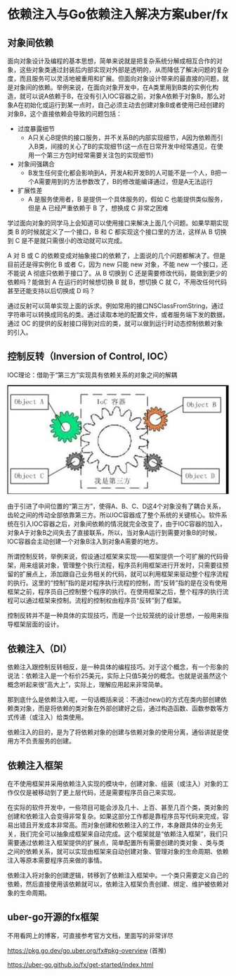 # 依赖注入与Go依赖注入解决方案uber/fx


## 对象间依赖

面向对象设计及编程的基本思想，简单来说就是把复杂系统分解成相互合作的对象，这些对象类通过封装后内部实现对外部是透明的，从而降低了解决问题的复杂度，而且服务可以灵活地被重用和扩展。但面向对象设计带来的最直接的问题，就是对象间的依赖。举例来说，在面向对象开发中，在A类里用到B类的实例化构造，就可以说A依赖于B，在没有引入IOC容器之前，对象A依赖于对象B，那么对象A在初始化或运行到某一点时，自己必须主动去创建对象B或者使用已经创建的对象B，这个直接依赖会导致的问题包括：
+ 过度暴露细节
  + A只关心B提供的接口服务，并不关系B的内部实现细节，A因为依赖而引入B类，间接的关心了B的实现细节(这一点在日常开发中经常遇见，在使用一个第三方包时经常需要关注包的实现细节)
+ 对象间强耦合
  + B发生任何变化都会影响到A，开发A和开发B的人可能不是一个人，B把一个A需要用到的方法参数改了，B的修改能编译通过，但是A无法运行
+ 扩展性差
  + A 是服务使用者，B 是提供一个具体服务的，假如 C 也能提供类似服务，但是 A 已经严重依赖于 B 了，想换成 C 非常之困难

学过面向对象的同学马上会知道可以使用接口来解决上面几个问题。如果早期实现类 B 的时候就定义了一个接口，B 和 C 都实现这个接口里的方法，这样从 B 切换到 C 是不是就只需很小的改动就可以完成。

A 对 B 或 C 的依赖变成对抽象接口的依赖了，上面说的几个问题都解决了。但是目前还是得实例化 B 或者 C，因为 new 只能 new 对象，不能 new 一个接口，还不能说 A 彻底只依赖于接口了。从 B 切换到 C 还是需要修改代码，能做到更少的依赖吗？能做到 A 在运行的时候想切换 B 就 B，想切换 C 就 C，不用改任何代码甚至还能支持以后切换成 D 吗？

通过反射可以简单实现上面的诉求。例如常用的接口NSClassFromString，通过字符串可以转换成同名的类。通过读取本地的配置文件，或者服务端下发的数据，通过 OC 的提供的反射接口得到对应的类，就可以做到运行时动态控制依赖对象的引入。

## 控制反转（Inversion of Control, IOC）

IOC理论：借助于“第三方”实现具有依赖关系的对象之间的解耦

![IOC容器示意图](./image/ioc.png)

由于引进了中间位置的“第三方”，使得A、B、C、D这4个对象没有了耦合关系，齿轮之间的传动全部依靠第三方。所以IOC容器成了整个系统的关键核心。软件系统在引入IOC容器之后，对象间依赖的情况就完全改变了，由于IOC容器的加入，对象A于对象B之间失去了直接联系，所以，当对象A运行到需要对象B的时候，IOC容器会主动创建一个对象B注入到对象A需要的地方。

所谓控制反转，举例来说，假设通过框架来实现——框架提供一个可扩展的代码骨架，用来组装对象，管理整个执行流程，程序员利用框架进行开发时，只需要往预留的扩展点上，添加跟自己业务相关的代码，就可以利用框架来驱动整个程序流程的执行。这里的“控制”指的是对程序执行流程的控制，而“反转”指的是在没有使用框架之前，程序员自己控制整个程序的执行。在使用框架之后，整个程序的执行流程可以通过框架来控制。流程的控制权由程序员“反转”到了框架。

控制反转并不是一种具体的实现技巧，而是一个比较笼统的设计思想，一般用来指导框架层面的设计。

## 依赖注入（DI）

依赖注入跟控制反转相反，是一种具体的编程技巧。对于这个概念，有一个形象的说法：依赖注入是一个标价25美元，实际上只值5美分的概念。也就是说虽然这个概念听起来很“高大上”，实际上，理解应用起来非常简单。

那到底什么是依赖注入呢，一句话概括来说：不通过new()的方式在类内部创建依赖类对象，而是将依赖的类对象在外部创建好之后，通过构造函数、函数参数等方式传递（或注入）给类使用。

依赖注入的目的，是为了将依赖对象的创建与依赖对象的使用分离，通俗讲就是使用方不负责服务的创建。

## 依赖注入框架

在不使用框架并采用依赖注入实现的模块中，创建对象、组装（或注入）对象的工作仅仅是被移动到了更上层代码，还是需要程序员自己来实现。

在实际的软件开发中，一些项目可能会涉及几十、上百、甚至几百个类，类对象的创建和依赖注入会变得非常复杂。如果这部分工作都是靠程序员写代码来完成，容易出错且开发成本非常高。而对象创建和依赖注入的工作，本身跟具体的业务无关，我们完全可以抽象成框架来自动完成。这个框架就是“依赖注入框架”，我们只需要通过依赖注入框架提供的扩展点，简单配置所有需要创建的类对象
、类与类之间的依赖关系，就可以实现由框架来自动创建对象、管理对象的生命周期、依赖注入等原本需要程序员来做的事情。

依赖注入将对象的创建逻辑，转移到了依赖注入框架中。一个类只需要定义自己的依赖，然后直接使用该依赖就可以，依赖注入框架负责创建、绑定、维护被依赖对象的生命周期。

## uber-go开源的fx框架

不用看网上的博客，可直接参考官方文档，里面写的非常详尽

https://pkg.go.dev/go.uber.org/fx#pkg-overview (首推)

https://uber-go.github.io/fx/get-started/index.html
